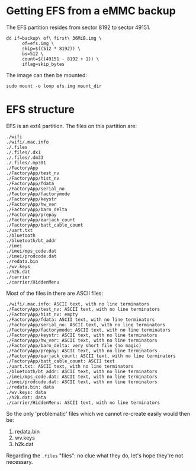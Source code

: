 
# Getting EFS from a eMMC backup

The EFS partition resides from sector 8192 to sector 49151.

	dd if=backup\ of\ first\ 36MiB.img \
		  of=efs.img \
		  skip=$((512 * 8192)) \
		  bs=512 \
		  count=$((49151 - 8192 + 1)) \
		  iflag=skip_bytes

The image can then be mounted:

	sudo mount -o loop efs.img mount_dir

# EFS structure

EFS is an ext4 partition. The files on this partition are:

	./wifi
	./wifi/.mac.info
	./.files
	./.files/.dx1
	./.files/.dm33
	./.files/.mp301
	./FactoryApp
	./FactoryApp/test_nv
	./FactoryApp/hist_nv
	./FactoryApp/fdata
	./FactoryApp/serial_no
	./FactoryApp/factorymode
	./FactoryApp/keystr
	./FactoryApp/hw_ver
	./FactoryApp/baro_delta
	./FactoryApp/prepay
	./FactoryApp/earjack_count
	./FactoryApp/batt_cable_count
	./uart.txt
	./bluetooth
	./bluetooth/bt_addr
	./imei
	./imei/mps_code.dat
	./imei/prodcode.dat
	./redata.bin
	./wv.keys
	./h2k.dat
	./carrier
	./carrier/HiddenMenu

Most of the files in there are ASCII files:

	./wifi/.mac.info: ASCII text, with no line terminators
	./FactoryApp/test_nv: ASCII text, with no line terminators
	./FactoryApp/hist_nv: empty
	./FactoryApp/fdata: ASCII text, with no line terminators
	./FactoryApp/serial_no: ASCII text, with no line terminators
	./FactoryApp/factorymode: ASCII text, with no line terminators
	./FactoryApp/keystr: ASCII text, with no line terminators
	./FactoryApp/hw_ver: ASCII text, with no line terminators
	./FactoryApp/baro_delta: very short file (no magic)
	./FactoryApp/prepay: ASCII text, with no line terminators
	./FactoryApp/earjack_count: ASCII text, with no line terminators
	./FactoryApp/batt_cable_count: ASCII text
	./uart.txt: ASCII text, with no line terminators
	./bluetooth/bt_addr: ASCII text, with no line terminators
	./imei/mps_code.dat: ASCII text, with no line terminators
	./imei/prodcode.dat: ASCII text, with no line terminators
	./redata.bin: data
	./wv.keys: data
	./h2k.dat: data
	./carrier/HiddenMenu: ASCII text, with no line terminators

So the only 'problematic' files which we cannot re-create easily would then be:

1. redata.bin
2. wv.keys
3. h2k.dat

Regarding the `.files` "files": no clue what they do, let's hope they're not
necessary.


